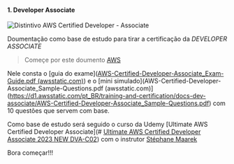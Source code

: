 #### 1. Developer Associate

![Distintivo AWS Certified Developer - Associate](https://d1.awsstatic.com/training-and-certification/certification-badges/AWS-Certified-Developer-Associate_badge.5c083fa855fe82c1cf2d0c8b883c265ec72a17c0.png)

Doumentação como base de estudo para tirar a certificação da *DEVELOPER ASSOCIATE*

> Começe por este doumento [AWS](https://aws.amazon.com/pt/certification/certified-developer-associate/)

Nele consta o [guia do exame]([AWS-Certified-Developer-Associate_Exam-Guide.pdf (awsstatic.com)](https://d1.awsstatic.com/pt_BR/training-and-certification/docs-dev-associate/AWS-Certified-Developer-Associate_Exam-Guide.pdf)) e o [mini simulado](AWS-Certified-Developer-Associate_Sample-Questions.pdf (awsstatic.com)](https://d1.awsstatic.com/pt_BR/training-and-certification/docs-dev-associate/AWS-Certified-Developer-Associate_Sample-Questions.pdf) com 10 questões que servem com base.

Como base de estudo será seguido o curso da Udemy [Ultimate AWS Certified Developer Associate](# [Ultimate AWS Certified Developer Associate 2023 NEW DVA-C02](https://itau.udemy.com/course/aws-certified-developer-associate-dva-c01/)) com o instrutor [Stéphane Maarek](https://www.linkedin.com/in/stephanemaarek/?originalSubdomain=pt)

Bora começar!!!
